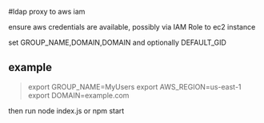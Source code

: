 #ldap proxy to aws iam

ensure aws credentials are available, possibly via IAM Role to ec2 instance

set GROUP_NAME,DOMAIN,DOMAIN and optionally DEFAULT_GID
## example
>  export GROUP_NAME=MyUsers
>  export AWS_REGION=us-east-1
>  export DOMAIN=example.com

then run node index.js or npm start
